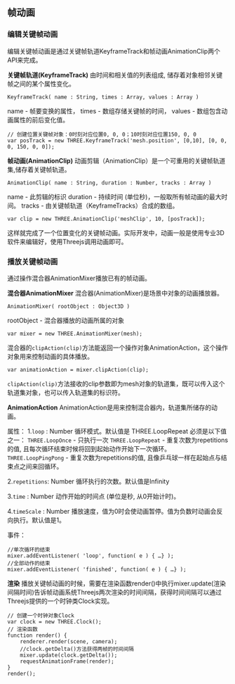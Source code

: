帧动画
---

###  编辑关键帧动画
编辑关键帧动画是通过关键帧轨道KeyframeTrack和帧动画AnimationClip两个API来完成。

**关键帧轨道(KeyframeTrack)**
由时间和相关值的列表组成, 储存着对象相邻关键帧之间的某个属性变化。

    KeyframeTrack( name : String, times : Array, values : Array )
name - 帧要变换的属性，
times - 数组存储关键帧的时间，
values - 数组包含动画属性的前后变化值。

    // 创建位置关键帧对象：0时刻对应位置0, 0, 0；10时刻对应位置150, 0, 0
    var posTrack = new THREE.KeyframeTrack('mesh.position', [0,10], [0, 0, 0, 150, 0, 0]);

**帧动画(AnimationClip)**
动画剪辑（AnimationClip）是一个可重用的关键帧轨道集,储存着关键帧轨道。

    AnimationClip( name : String, duration : Number, tracks : Array )
name - 此剪辑的标识
duration - 持续时间 (单位秒)，一般取所有帧动画的最大时间。
tracks - 由关键帧轨道（KeyframeTracks）合成的数组。

    var clip = new THREE.AnimationClip('meshClip', 10, [posTrack]);

这样就完成了一个位置变化的关键帧动画。实际开发中，动画一般是使用专业3D软件来编辑好，使用Threejs调用动画即可。

###  播放关键帧动画
通过操作混合器AnimationMixer播放已有的帧动画。

**混合器AnimationMixer**
混合器(AnimationMixer)是场景中对象的动画播放器。

    AnimationMixer( rootObject : Object3D )
rootObject - 混合器播放的动画所属的对象

    var mixer = new THREE.AnimationMixer(mesh);
混合器的`clipAction(clip)`方法能返回一个操作对象AnimationAction，这个操作对象用来控制动画的具体播放。

    var animationAction = mixer.clipAction(clip);
`clipAction(clip)`方法接收的clip参数即为mesh对象的轨道集，既可以传入这个轨道集对象，也可以传入轨道集的标识符。 

**AnimationAction**
AnimationAction是用来控制混合器内，轨道集所储存的动画。

属性：
1.`loop` : Number
循环模式。默认值是 THREE.LoopRepeat
必须是以下值之一：
`THREE.LoopOnce` - 只执行一次
`THREE.LoopRepeat` - 重复次数为repetitions的值, 且每次循环结束时候将回到起始动作开始下一次循环。
`THREE.LoopPingPong` - 重复次数为repetitions的值, 且像乒乓球一样在起始点与结束点之间来回循环。

2.`repetitions`: Number
循环执行的次数。默认值是Infinity

3.`time` : Number
动作开始的时间点 (单位是秒, 从0开始计时)。

4.`timeScale` : Number
播放速度，值为0时会使动画暂停。值为负数时动画会反向执行。默认值是1。

事件：

    //单次循环的结束
    mixer.addEventListener( 'loop', function( e ) { …} );
    //全部动作的结束 
    mixer.addEventListener( 'finished', function( e ) { …} );

**渲染**
播放关键帧动画的时候，需要在渲染函数render()中执行mixer.update(渲染间隔时间)告诉帧动画系统Threejs两次渲染的时间间隔，获得时间间隔可以通过Threejs提供的一个时钟类Clock实现。

    // 创建一个时钟对象Clock
    var clock = new THREE.Clock();
    // 渲染函数
    function render() {
        renderer.render(scene, camera);
        //clock.getDelta()方法获得两帧的时间间隔
        mixer.update(clock.getDelta());
        requestAnimationFrame(render); 
    }
    render();